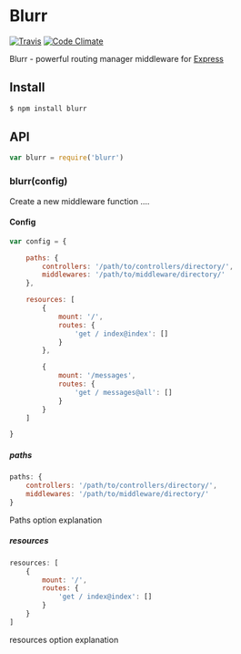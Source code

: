 Blurr
=====
[![Travis](https://travis-ci.org/theneiam/blurr.svg?branch=master)](https://travis-ci.org/theneiam/blurr.svg?branch=master)
[![Code Climate](https://codeclimate.com/github/theneiam/blurr/badges/gpa.svg)](https://codeclimate.com/github/theneiam/blurr)

Blurr - powerful routing manager middleware for [Express](https://github.com/strongloop/express)

## Install

```sh
$ npm install blurr
```

## API

```js
var blurr = require('blurr')
```

### blurr(config)

Create a new middleware function ....

#### Config

```js
var config = {

    paths: {
        controllers: '/path/to/controllers/directory/',
        middlewares: '/path/to/middleware/directory/'
    },

    resources: [
        {
            mount: '/',
            routes: {
                'get / index@index': []
            }
        },

        {
            mount: '/messages',
            routes: {
                'get / messages@all': []
            }
        }
    ]

}
```

##### paths

```js
paths: {
    controllers: '/path/to/controllers/directory/',
    middlewares: '/path/to/middleware/directory/'
}
```

Paths option explanation

##### resources

```js
resources: [
    {
        mount: '/',
        routes: {
            'get / index@index': []
        }
    }
]
```

resources option explanation
